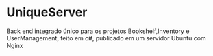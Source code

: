 # UniqueServer

Back end integrado único para os projetos Bookshelf,Inventory e UserManagement, feito em c#, publicado em um servidor Ubuntu com Nginx
